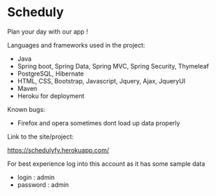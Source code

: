 # Scheduly
Plan your day with our app !

Languages and frameworks used in the project:

- Java
- Spring boot, Spring Data, Spring MVC, Spring Security, Thymeleaf
- PostgreSQL, Hibernate
- HTML, CSS, Bootstrap, Javascript, Jquery, Ajax, JqueryUI
- Maven
- Heroku for deployment

Known bugs:
- Firefox and opera sometimes dont load up data properly

Link to the site/project:

https://schedulyfy.herokuapp.com/

For best experience log into this account as it has some sample data

- login : admin
- password : admin

